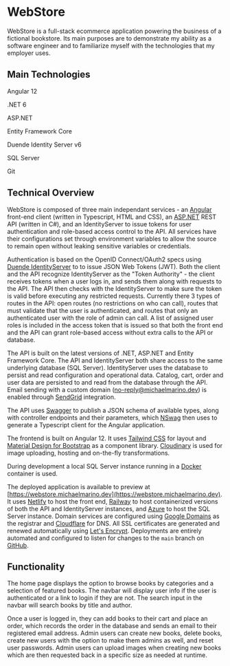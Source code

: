 # WebStore

WebStore is a full-stack ecommerce application powering the business of a fictional bookstore. Its main purposes are to demonstrate my ability as a software engineer and to familiarize myself with the technologies that my employer uses.

## Main Technologies

Angular 12

.NET 6

ASP.NET

Entity Framework Core

Duende Identity Server v6

SQL Server

Git

## Technical Overview

WebStore is composed of three main independant services - an [Angular](https://angular.io/) front-end client (written in Typescript, HTML and CSS), an [ASP.NET](https://dotnet.microsoft.com/en-us/apps/aspnet) REST API (written in C#), and an IdentityServer to issue tokens for user authentication and role-based access control to the API. All services have their configurations set through environment variables to allow the source to remain open without leaking sensitive variables or credentials.

Authentication is based on the OpenID Connect/OAuth2 specs using [Duende IdentityServer](https://duendesoftware.com/products/identityserver) to to issue JSON Web Tokens (JWT). Both the client and the API recognize IdentityServer as the "Token Authority" - the client receives tokens when a user logs in, and sends them along with requests to the API. The API then checks with the IdentityServer to make sure the token is valid before executing any restricted requests. Currently there 3 types of routes in the API: open routes (no restrictions on who can call), routes that must validate that the user is authenticated, and routes that only an authenticated user with the role of admin can call. A list of assigned user roles is included in the access token that is issued so that both the front end and the API can grant role-based access without extra calls to the API or database.

The API is built on the latest versions of .NET, ASP.NET and Entity Framework Core. The API and IdentityServer both share access to the same underlying database (SQL Server). IdentityServer uses the database to persist and read configuration and operational data. Catalog, cart, order and user data are persisted to and read from the database through the API. Email sending with a custom domain ([no-reply@michaelmarino.dev](mailto:no-reply@michaelmarino.dev)) is enabled through [SendGrid](https://sendgrid.com/) integration.

The API uses [Swagger](https://github.com/domaindrivendev/Swashbuckle.AspNetCore) to publish a JSON schema of available types, along with controller endpoints and their parameters, which [NSwag](https://github.com/RicoSuter/NSwag) then uses to generate a Typescript client for the Angular application.

The frontend is built on Angular 12. It uses [Tailwind CSS](https://tailwindcss.com/) for layout and [Material Design for Bootstrap](https://mdbootstrap.com/) as a component library. [Cloudinary](https://cloudinary.com/) is used for image uploading, hosting and on-the-fly transformations.

During development a local SQL Server instance running in a [Docker](https://www.docker.com/) container is used.

The deployed application is available to preview at [https://webstore.michaelmarino.dev](https://webstore.michaelmarino.dev). It uses [Netlify](https://www.netlify.com/) to host the front end, [Railway](https://railway.app/) to host containerized versions of both the API and IdentityServer instances, and [Azure](https://azure.microsoft.com/) to host the SQL Server instance. Domain services are configured using [Google Domains](https://domains.google/) as the registrar and [Cloudflare](https://www.cloudflare.com/) for DNS. All SSL certificates are generated and renewed automatically using [Let's Encrypt](https://letsencrypt.org/). Deployments are entirely automated and configured to listen for changes to the `main` branch on [GitHub](https://github.com).

## Functionality

The home page displays the option to browse books by categories and a selection of featured books. The navbar will display user info if the user is authenticated or a link to login if they are not. The search input in the navbar will search books by title and author.

Once a user is logged in, they can add books to their cart and place an order, which records the order in the database and sends an email to their registered email address. Admin users can create new books, delete books, create new users with the option to make them admins as well, and reset user passwords. Admin users can upload images when creating new books which are then requested back in a specific size as needed at runtime.
